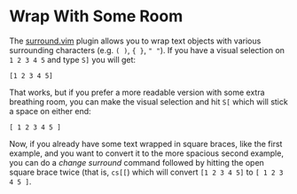 # Wrap With Some Room

The [surround.vim](https://github.com/tpope/vim-surround) plugin allows
you to wrap text objects with various surrounding characters
(e.g. `( )`, `{ }`, `" "`).
If you have a visual selection on `1 2 3 4 5` and type `S]` you will get:

```
[1 2 3 4 5]
```

That works, but if you prefer a more readable version with some extra
breathing room, you can make the visual selection and hit `S[` which will
stick a space on either end:

```
[ 1 2 3 4 5 ]
```

Now, if you already have some text wrapped in square braces, like the
first example, and you want to convert it to the more spacious second
example, you can do a *change surround* command followed by hitting the
open square brace twice (that is, `cs[[`) which will convert
`[1 2 3 4 5]` to `[ 1 2 3 4 5 ]`.
